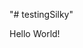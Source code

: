"# testingSilky" 
<!DOCTYPE html>
<html>
<head>
    <title>First Page</title>
</head>
<body>
    Hello World!
</body>
</html>